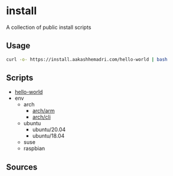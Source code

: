 # install
A collection of public install scripts

## Usage

```bash
curl -o- https://install.aakashhemadri.com/hello-world | bash
```

## Scripts

- [hello-world](https://install.aakashhemadri.com/hello-world)
- env
	- arch
		- [arch/arm](https://install.aakashhemadri.com/arch/arm)
		- [arch/cli](https://install.aakashhemadri.com/arch/cli)
	- ubuntu
		- ubuntu/20.04
		- ubuntu/18.04
	- suse
	- raspbian

## Sources

